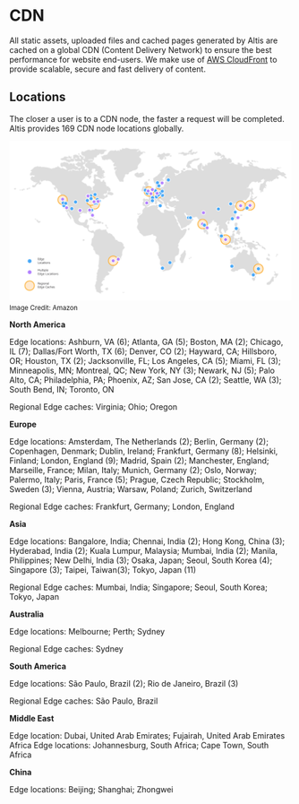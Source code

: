 # CDN

All static assets, uploaded files and cached pages generated by Altis are cached on a global CDN (Content Delivery Network) to ensure the best performance for website end-users. We make use of [AWS CloudFront](https://aws.amazon.com/cloudfront/features/) to provide scalable, secure and fast delivery of content.

## Locations

The closer a user is to a CDN node, the faster a request will be completed. Altis provides 169 CDN node locations globally.

![CDN Locations](./assets/cdn-locations.png)
<small>Image Credit: Amazon</small>

**North America**

Edge locations: Ashburn, VA (6); Atlanta, GA (5); Boston, MA (2); Chicago, IL (7); Dallas/Fort Worth, TX (6); Denver, CO (2); Hayward, CA; Hillsboro, OR; Houston, TX (2); Jacksonville, FL; Los Angeles, CA (5); Miami, FL (3); Minneapolis, MN; Montreal, QC; New York, NY (3); Newark, NJ (5); Palo Alto, CA; Philadelphia, PA; Phoenix, AZ; San Jose, CA (2); Seattle, WA (3); South Bend, IN; Toronto, ON

Regional Edge caches: Virginia; Ohio; Oregon


**Europe**

Edge locations: Amsterdam, The Netherlands (2); Berlin, Germany (2); Copenhagen, Denmark; Dublin, Ireland; Frankfurt, Germany (8); Helsinki, Finland; London, England (9); Madrid, Spain (2); Manchester, England; Marseille, France; Milan, Italy; Munich, Germany (2); Oslo, Norway; Palermo, Italy; Paris, France (5); Prague, Czech Republic; Stockholm, Sweden (3); Vienna, Austria; Warsaw, Poland; Zurich, Switzerland

Regional Edge caches: Frankfurt, Germany; London, England


**Asia**

Edge locations: Bangalore, India; Chennai, India (2); Hong Kong, China (3); Hyderabad, India (2); Kuala Lumpur, Malaysia; Mumbai, India (2); Manila, Philippines; New Delhi, India (3); Osaka, Japan; Seoul, South Korea (4); Singapore (3); Taipei, Taiwan(3); Tokyo, Japan (11)

Regional Edge caches: Mumbai, India; Singapore; Seoul, South Korea; Tokyo, Japan


**Australia**

Edge locations: Melbourne; Perth; Sydney

Regional Edge caches: Sydney


**South America**

Edge locations: São Paulo, Brazil (2); Rio de Janeiro, Brazil (3)

Regional Edge caches: São Paulo, Brazil


**Middle East**

Edge location: Dubai, United Arab Emirates; Fujairah, United Arab Emirates
Africa
Edge locations: Johannesburg, South Africa; Cape Town, South Africa

**China**

Edge locations: Beijing; Shanghai; Zhongwei
